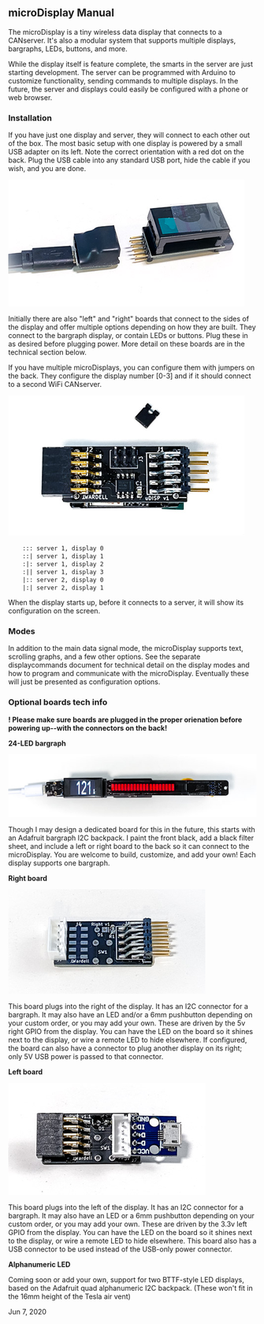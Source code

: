 ## microDisplay Manual

The microDisplay is a tiny wireless data display that connects to a CANserver. It's also a modular system that supports multiple displays, bargraphs, LEDs, buttons, and more.

While the display itself is feature complete, the smarts in the server are just starting development. The server can be programmed with Arduino to customize functionality, sending commands to multiple displays. In the future, the server and displays could easily be configured with a phone or web browser.


### Installation

If you have just one display and server, they will connect to each other out of the box. 
The most basic setup with one display is powered by a small USB adapter on its left. Note the correct orientation with a red dot on the back. Plug the USB cable into any standard USB port, hide the cable if you wish, and you are done.

![Single Display](img/singledisplay.jpg)

Initially there are also "left" and "right" boards that connect to the sides of the display and offer multiple options depending on how they are built. They connect to the bargraph display, or contain LEDs or buttons. Plug these in as desired before plugging power. More detail on these boards are in the technical section below.

If you have multiple microDisplays, you can configure them with jumpers on the back. They configure the display number [0-3] and if it should connect to a second WiFi CANserver. 

![Display Jumpers](img/jumpers.jpg)

        ::: server 1, display 0
        ::| server 1, display 1
        :|: server 1, display 2
        :|| server 1, display 3
        |:: server 2, display 0
        |:| server 2, display 1

When the display starts up, before it connects to a server, it will show its configuration on the screen.

### Modes

In addition to the main data signal mode, the microDisplay supports text, scrolling graphs, and a few other options. See the separate displaycommands document for technical detail on the display modes and how to program and communicate with the microDisplay. Eventually these will just be presented as configuration options.

### Optional boards tech info

**! Please make sure boards are plugged in the proper orienation before powering up--with the connectors on the back!**

**24-LED bargraph**

![LED bargraph](img/bargraph.jpg)

Though I may design a dedicated board for this in the future, this starts with an Adafruit bargraph I2C backpack. I paint the front black, add a black filter sheet, and include a left or right board to the back so it can connect to the microDisplay. You are welcome to build, customize, and add your own! Each display supports one bargraph.


**Right board**

![Right Board](img/right.jpg)

This board plugs into the right of the display. It has an I2C connector for a bargraph. It may also have an LED and/or a 6mm pushbutton depending on your custom order, or you may add your own. These are driven by the 5v right GPIO from the display. You can have the LED on the board so it shines next to the display, or wire a remote LED to hide elsewhere. If configured, the board can also have a connector to plug another display on its right; only 5V USB power is passed to that connector.


**Left board**

![Left Board](img/left.jpg)

This board plugs into the left of the display. It has an I2C connector for a bargraph. It may also have an LED or a 6mm pushbutton depending on your custom order, or you may add your own. These are driven by the 3.3v left GPIO from the display. You can have the LED on the board so it shines next to the display, or wire a remote LED to hide elsewhere. This board also has a USB connector to be used instead of the USB-only power connector.

**Alphanumeric LED**

Coming soon or add your own, support for two BTTF-style LED displays, based on the Adafruit quad alphanumeric I2C backpack. (These won't fit in the 16mm height of the Tesla air vent)


Jun 7, 2020
